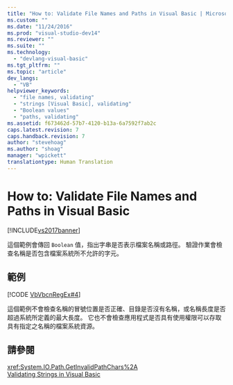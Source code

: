```yaml
---
title: "How to: Validate File Names and Paths in Visual Basic | Microsoft Docs"
ms.custom: ""
ms.date: "11/24/2016"
ms.prod: "visual-studio-dev14"
ms.reviewer: ""
ms.suite: ""
ms.technology: 
  - "devlang-visual-basic"
ms.tgt_pltfrm: ""
ms.topic: "article"
dev_langs: 
  - "VB"
helpviewer_keywords: 
  - "file names, validating"
  - "strings [Visual Basic], validating"
  - "Boolean values"
  - "paths, validating"
ms.assetid: f673462d-57b7-4120-b13a-6a7592f7ab2c
caps.latest.revision: 7
caps.handback.revision: 7
author: "stevehoag"
ms.author: "shoag"
manager: "wpickett"
translationtype: Human Translation
---
```

# How to: Validate File Names and Paths in Visual Basic
[!INCLUDE[vs2017banner](../../../../csharp/includes/vs2017banner.md)]

這個範例會傳回 `Boolean` 值，指出字串是否表示檔案名稱或路徑。  驗證作業會檢查名稱是否包含檔案系統所不允許的字元。  
  
## 範例  
 [!CODE [VbVbcnRegEx#4](../CodeSnippet/VS_Snippets_VBCSharp/VbVbcnRegEx#4)]  
  
 這個範例不會檢查名稱的冒號位置是否正確、目錄是否沒有名稱，或名稱長度是否超過系統所定義的最大長度。  它也不會檢查應用程式是否具有使用權限可以存取具有指定之名稱的檔案系統資源。  
  
## 請參閱  
 <xref:System.IO.Path.GetInvalidPathChars%2A>   
 [Validating Strings in Visual Basic](../../../../visual-basic/programming-guide/language-features/strings/validating-strings.md)